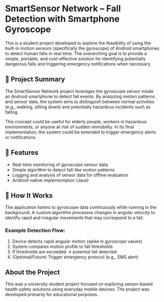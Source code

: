# SmartSensor Network – Fall Detection with Smartphone Gyroscope

This is a student project developed to explore the feasibility of using the built-in motion sensors (specifically the gyroscope) of Android smartphones to detect human falls in real-time. The overarching goal is to provide a simple, portable, and cost-effective solution for identifying potentially dangerous falls and triggering emergency notifications when necessary.

## 🧠 Project Summary

The SmartSensor Network project leverages the gyroscope sensor inside an Android smartphone to detect fall events. By analyzing motion patterns and sensor data, the system aims to distinguish between normal activities (e.g., walking, sitting down) and potentially hazardous incidents such as falling. 

This concept could be useful for elderly people, workers in hazardous environments, or anyone at risk of sudden immobility. In its final implementation, the system could be extended to trigger emergency alerts or notifications.

## 📱 Features

- Real-time monitoring of gyroscope sensor data
- Simple algorithm to detect fall-like motion patterns
- Logging and analysis of sensor data for offline evaluation
- Android-native implementation (Java)


## 🚀 How It Works

The application listens to gyroscope data continuously while running in the background. A custom algorithm processes changes in angular velocity to identify rapid and irregular movements that may correspond to a fall.

### Example Detection Flow:

1. Device detects rapid angular motion (spike in gyroscope values)
2. System compares motion profile to fall thresholds
3. If thresholds are exceeded → potential fall detected
4. (Optional/Future) Trigger emergency protocol (e.g., SMS alert)

## About the Project
This was a university student project focused on exploring sensor-based health safety solutions using everyday mobile devices. The project was developed primarily for educational purposes.
